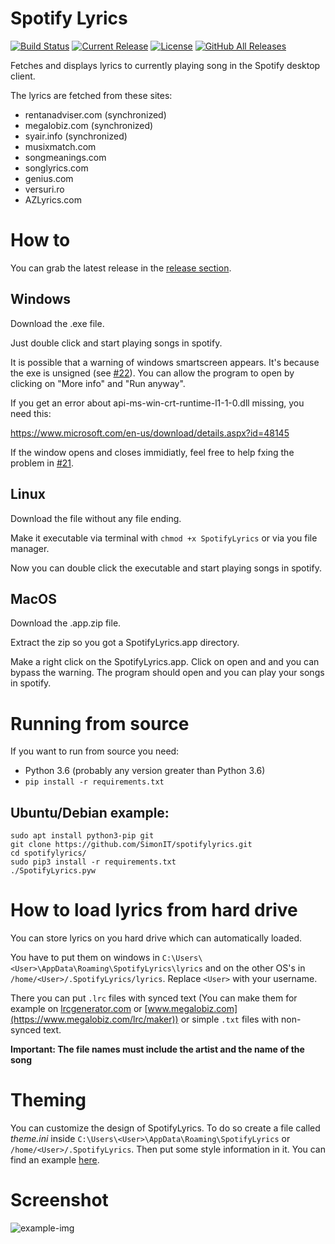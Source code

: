 # Spotify Lyrics
[![Build Status](https://travis-ci.com/SimonIT/spotifylyrics.svg?branch=master)](https://travis-ci.com/SimonIT/spotifylyrics)
[![Current Release](https://img.shields.io/github/release/SimonIT/spotifylyrics.svg)](https://github.com/SimonIT/spotifylyrics/releases)
[![License](https://img.shields.io/github/license/SimonIT/spotifylyrics.svg)](https://github.com/SimonIT/spotifylyrics/blob/master/LICENSE)
[![GitHub All Releases](https://img.shields.io/github/downloads/SimonIT/spotifylyrics/total)](https://github.com/SimonIT/spotifylyrics/releases)

Fetches and displays lyrics to currently playing song in the Spotify desktop client.


The lyrics are fetched from these sites:

- rentanadviser.com (synchronized)
- megalobiz.com (synchronized)
- syair.info (synchronized)
- musixmatch.com
- songmeanings.com
- songlyrics.com
- genius.com
- versuri.ro
- AZLyrics.com

# How to

You can grab the latest release in the [release section](https://github.com/SimonIT/spotifylyrics/releases).

## Windows

Download the .exe file.

Just double click and start playing songs in spotify.

It is possible that a warning of windows smartscreen appears. It's because the exe is unsigned (see [#22](https://github.com/SimonIT/spotifylyrics/issues/22)). You can allow the program to open by clicking on "More info" and "Run anyway".

If you get an error about api-ms-win-crt-runtime-l1-1-0.dll missing, you need this:

https://www.microsoft.com/en-us/download/details.aspx?id=48145

If the window opens and closes immidiatly, feel free to help fxing the problem in [#21](https://github.com/SimonIT/spotifylyrics/issues/21).

## Linux

Download the file without any file ending.

Make it executable via terminal with `chmod +x SpotifyLyrics` or via you file manager.

Now you can double click the executable and start playing songs in spotify.

## MacOS

Download the .app.zip file.

Extract the zip so you got a SpotifyLyrics.app directory.

Make a right click on the SpotifyLyrics.app. Click on open and and you can bypass the warning. The program should open and you can play your songs in spotify.

# Running from source
If you want to run from source you need:

* Python 3.6 (probably any version greater than Python 3.6)
* `pip install -r requirements.txt`

## Ubuntu/Debian example:
```
sudo apt install python3-pip git
git clone https://github.com/SimonIT/spotifylyrics.git
cd spotifylyrics/
sudo pip3 install -r requirements.txt
./SpotifyLyrics.pyw
```

# How to load lyrics from hard drive
You can store lyrics on you hard drive which can automatically loaded.

You have to put them on windows in `C:\Users\<User>\AppData\Roaming\SpotifyLyrics\lyrics` and on the other OS's in `/home/<User>/.SpotifyLyrics/lyrics`. Replace `<User>` with your username.
  
There you can put `.lrc` files with synced text (You can make them for example on [lrcgenerator.com](https://lrcgenerator.com/) or [www.megalobiz.com](https://www.megalobiz.com/lrc/maker)) or simple `.txt` files with non-synced text.
 
**Important: The file names must include the artist and the name of the song**

# Theming

You can customize the design of SpotifyLyrics.
To do so create a file called _theme.ini_ inside `C:\Users\<User>\AppData\Roaming\SpotifyLyrics` or `/home/<User>/.SpotifyLyrics`.
Then put some style information in it. You can find an example [here](https://github.com/SimonIT/spotifylyrics/blob/master/example-theme.ini).

# Screenshot
![example-img](https://i.imgur.com/2dUN17q.png)
